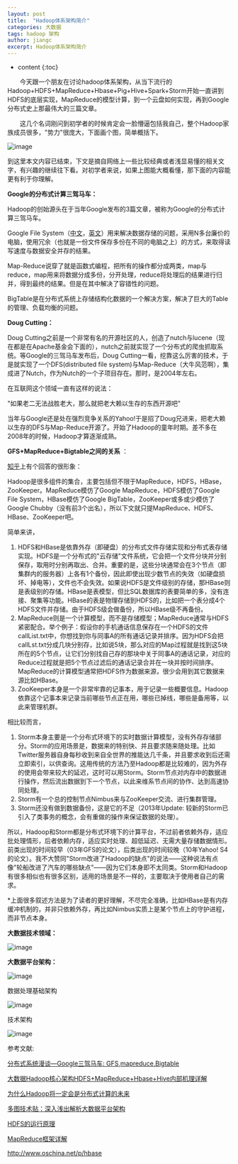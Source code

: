 ```yaml
---
layout: post
title:  "Hadoop体系架构简介"
categories: 大数据
tags: hadoop 架构
author: jiangc
excerpt: Hadoop体系架构简介
---
```

* content
{:toc}

　　今天跟一个朋友在讨论hadoop体系架构，从当下流行的Hadoop+HDFS+MapReduce+Hbase+Pig+Hive+Spark+Storm开始一直讲到HDFS的底层实现，MapReduce的模型计算，到一个云盘如何实现，再到Google分布式史上那最伟大的三篇文章。

　　这几个名词刚问到初学者的时候肯定会一脸懵逼包括我自己，整个Hadoop家族成员很多，&quot;势力&quot;很庞大，下面画个图，简单概括下。

![image](/images/2019\06\dsj\1570372860834.jpg "image")



到这里本文内容已结束，下文是摘自网络上一些比较经典或者浅显易懂的相关文字，有兴趣的继续往下看。对初学者来说，如果上图能大概看懂，那下面的内容能更有利于你理解。

**Google的分布式计算三驾马车：**

Hadoop的创始源头在于当年Google发布的3篇文章，被称为Google的分布式计算三驾马车。

Google File System（[中文](http://www.open-open.com/lib/view/open1328763454608.html)，[英文](http://static.googleusercontent.com/media/research.google.com/zh-CN//archive/gfs-sosp2003.pdf)）用来解决数据存储的问题，采用N多台廉价的电脑，使用冗余（也就是一份文件保存多份在不同的电脑之上）的方式，来取得读写速度与数据安全并存的结果。

Map-Reduce说穿了就是函数式编程，把所有的操作都分成两类，map与reduce，map用来将数据分成多份，分开处理，reduce将处理后的结果进行归并，得到最终的结果。但是在其中解决了容错性的问题。

BigTable是在分布式系统上存储结构化数据的一个解决方案，解决了巨大的Table的管理、负载均衡的问题。

**Doug Cutting：**

Doug Cutting之前是一个非常有名的开源社区的人，创造了nutch与lucene（现在都是在Apache基金会下面的），nutch之前就实现了一个分布式的爬虫抓取系统。等Google的三驾马车发布后，Doug Cutting一看，挖靠这么厉害的技术，于是就实现了一个DFS(distributed file system)与Map-Reduce（大牛风范啊），集成进了Nutch，作为Nutch的一个子项目存在。那时，是2004年左右。

在互联网这个领域一直有这样的说法：

&quot;如果老二无法战胜老大，那么就把老大赖以生存的东西开源吧&quot;

当年与Google还是处在强烈竞争关系的Yahoo!于是招了Doug兄进来，把老大赖以生存的DFS与Map-Reduce开源了。开始了Hadoop的童年时期。差不多在2008年的时候，Hadoop才算逐渐成熟。

**GFS+MapReduce+Bigtable之间的关系** ：

[知乎](https://www.zhihu.com/question/19898246/answer/13289151)上有个回答的很形象：

Hadoop是很多组件的集合，主要包括但不限于MapReduce，HDFS，HBase，ZooKeeper。MapReduce模仿了Google MapReduce，HDFS模仿了Google File System，HBase模仿了Google BigTable，ZooKeeper或多或少模仿了Google Chubby（没有前3个出名），所以下文就只提MapReduce、HDFS、HBase、ZooKeeper吧。

简单来讲，

1. HDFS和HBase是依靠外存（即硬盘）的分布式文件存储实现和分布式表存储实现。HDFS是一个分布式的&quot;云存储&quot;文件系统，它会把一个文件分块并分别保存，取用时分别再取出、合并。重要的是，这些分块通常会在3个节点（即集群内的服务器）上各有1个备份，因此即使出现少数节点的失效（如硬盘损坏、掉电等），文件也不会失效。如果说HDFS是文件级别的存储，那HBase则是表级别的存储。HBase是表模型，但比SQL数据库的表要简单的多，没有连接、聚集等功能。HBase的表是物理存储到HDFS的，比如把一个表分成4个HDFS文件并存储。由于HDFS级会做备份，所以HBase级不再备份。
2. MapReduce则是一个计算模型，而不是存储模型；MapReduce通常与HDFS紧密配合。举个例子：假设你的手机通话信息保存在一个HDFS的文件callList.txt中，你想找到你与同事A的所有通话记录并排序。因为HDFS会把callLst.txt分成几块分别存，比如说5块，那么对应的Map过程就是找到这5块所在的5个节点，让它们分别找自己存的那块中关于同事A的通话记录，对应的Reduce过程就是把5个节点过滤后的通话记录合并在一块并按时间排序。MapReduce的计算模型通常把HDFS作为数据来源，很少会用到其它数据来源比如HBase。
3. ZooKeeper本身是一个非常牢靠的记事本，用于记录一些概要信息。Hadoop依靠这个记事本来记录当前哪些节点正在用，哪些已掉线，哪些是备用等，以此来管理机群。

相比较而言，

1. Storm本身主要是一个分布式环境下的实时数据计算模型，没有外存存储部分。Storm的应用场景是，数据来的特别快、并且要求随来随处理。比如Twitter服务器自身每秒收到来自全世界的推能达几千条，并且要求收到后还需立即索引，以供查询。这用传统的方法乃至Hadoop都是比较难的，因为外存的使用会带来较大的延迟，这时可以用Storm。Storm节点对内存中的数据进行操作，然后流出数据到下一个节点，以此来维系节点间的协作、达到高速协同处理。
2. Storm有一个总的控制节点Nimbus来与ZooKeeper交流、进行集群管理。
3. Storm还没有做到数据备份，这是它的不足（2013年Update: 较新的Storm已引入了类事务的概念，会有重做的操作来保证数据的处理）。

所以，Hadoop和Storm都是分布式环境下的计算平台，不过前者依赖外存，适应批处理情形，后者依赖内存，适应实时处理、超低延迟、无需大量存储数据情形。前类出现的时间较早（03年GFS的论文），后类出现的时间较晚（10年Yahoo! S4的论文）。我不大赞同&quot;Storm改进了Hadoop的缺点&quot;的说法——这种说法有点像&quot;轮船改进了汽车的哪些缺点&quot;——因为它们本身即不太同类。Storm和Hadoop有很多相似也有很多区别，适用的场景是不一样的，主要取决于使用者自己的需求。

\*上面很多叙述方法是为了读者的更好理解，不尽完全准确，比如HBase是有内存缓冲机制的，并非只依赖外存，再比如Nimbus实质上是某个节点上的守护进程，而非节点本身。

**大数据技术领域：**

![image](/images/2019\06\dsj\1570372860913.jpg "image")



**大数据平台架构：**

![image](/images/2019\06\dsj\1570372860918.jpg "image")



数据处理基础架构

![image](/images/2019\06\dsj\1570372860922.jpg "image")



技术架构

![image](/images/2019\06\dsj\1570372860927.jpg "image")



参考文献:

[分布式系统漫谈—Google三驾马车: GFS,mapreduce,Bigtable](http://blog.sina.com.cn/s/blog_4ed630e801000bi3.html)

[大数据Hadoop核心架构HDFS+MapReduce+Hbase+Hive内部机理详解](http://blog.csdn.net/yczws1/article/details/19178265)

[为什么Hadoop将一定会是分布式计算的未来](http://www.cnblogs.com/LeftNotEasy/archive/2011/08/27/why-map-reduce-must-be-future-of-distributed-computing.html)

[多图技术贴：深入浅出解析大数据平台架构](http://www.36dsj.com/archives/10223)

[HDFS的运行原理](http://www.open-open.com/lib/view/open1328763454608.html)

[MapReduce框架详解](http://blog.jobbole.com/84089/)

http://www.oschina.net/p/hbase
